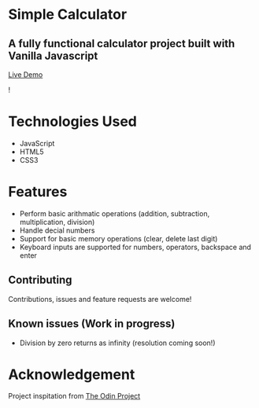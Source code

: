 # Simple Calculator

## A fully functional calculator project built with Vanilla Javascript

[Live Demo](https://melissafreese.github.io/calculator/)

!

# Technologies Used
 * JavaScript
 * HTML5 
 * CSS3

# Features
* Perform basic arithmatic operations (addition, subtraction, multiplication, division)
* Handle decial numbers 
* Support for basic memory operations (clear, delete last digit)
* Keyboard inputs are supported for numbers, operators, backspace
and enter 

## Contributing

Contributions, issues and feature requests are welcome!

## Known issues (Work in progress)
* Division by zero returns as infinity (resolution coming soon!)

# Acknowledgement

Project inspitation from [The Odin Project](https://www.theodinproject.com/lessons/foundations-calculator)
